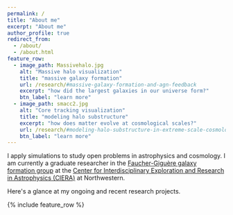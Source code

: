 ```yaml
---
permalink: /
title: "About me"
excerpt: "About me"
author_profile: true
redirect_from: 
  - /about/
  - /about.html
feature_row:
  - image_path: Massivehalo.jpg
    alt: "Massive halo visualization"
    title: "massive galaxy formation"
    url: /research/#massive-galaxy-formation-and-agn-feedback
    excerpt: "how did the largest galaxies in our universe form?"
    btn_label: "learn more"
  - image_path: smacc2.jpg
    alt: "Core tracking visualization"
    title: "modeling halo substructure"
    excerpt: "how does matter evolve at cosmological scales?"
    url: /research/#modeling-halo-substructure-in-extreme-scale-cosmology-simulations
    btn_label: "learn more"
---
```


I apply simulations to study open problems in astrophysics and cosmology.
I am currently a graduate researcher in the [Faucher-Giguère galaxy formation group](https://galaxies.northwestern.edu/) at the [Center for Interdisciplinary Exploration and Research in Astrophysics (CIERA)](https://ciera.northwestern.edu/) at Northwestern.

Here's a glance at my ongoing and recent research projects.

{% include feature_row %}